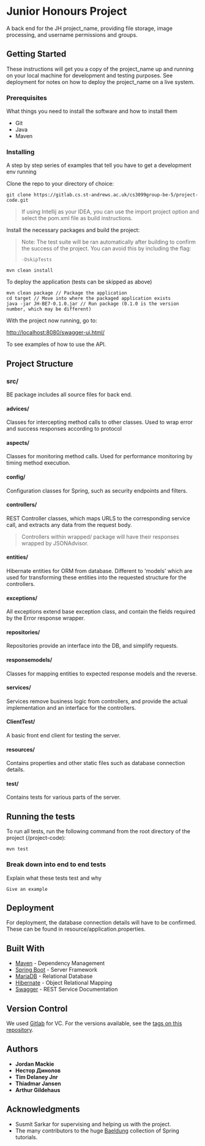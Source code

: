 # Junior Honours Project

A back end for the JH project_name, providing file storage, image processing, and username permissions and groups.
## Getting Started

These instructions will get you a copy of the project_name up and running on your local machine for development and testing purposes. See deployment for notes on how to deploy the project_name on a live system.

### Prerequisites

What things you need to install the software and how to install them

* Git
* Java
* Maven


### Installing

A step by step series of examples that tell you have to get a development env running

Clone the repo to your directory of choice:

```
git clone https://gitlab.cs.st-andrews.ac.uk/cs3099group-be-5/project-code.git
```

>If using Intellij as your IDEA, you can use the import project option 
>and select the pom.xml 
>file as build instructions.

Install the necessary packages and build the project:
> Note: The test suite will be ran automatically after building to 
> confirm the success of the project.
> You can avoid this by including the flag: 
>
>```
>-DskipTests
>```

```
mvn clean install
```

To deploy the application (tests can be skipped as above)
```
mvn clean package // Package the application
cd target // Move into where the packaged application exists 
java -jar JH-BE7-0.1.0.jar // Run package (0.1.0 is the version number, which may be different)
```

With the project now running, go to:

[http://localhost:8080/swagger-ui.html/](http://localhost:8080/swagger-ui.html/)

To see examples of how to use the API.

## Project Structure

### src/
BE package includes all source files for back end.
#### advices/
Classes for intercepting method calls to other classes. Used to wrap error and success responses 
according to protocol
#### aspects/
Classes for monitoring method calls. Used for performance monitoring by timing method execution.
#### config/
Configuration classes for Spring, such as security endpoints and filters.
#### controllers/
REST Controller classes, which maps URLS to the corresponding service call, and extracts any data
from the request body.
> Controllers within wrapped/ package will have their responses wrapped by JSONAdvisor.
#### entities/
Hibernate entities for ORM from database. Different to 'models' which are used for transforming 
these entities into the requested structure for the controllers.
#### exceptions/
All exceptions extend base exception class, and contain the fields required by the Error response wrapper. 
#### repositories/
Repositories provide an interface into the DB, and simplify requests.
#### responsemodels/
Classes for mapping entities to expected response models and the reverse.
#### services/
Services remove business logic from controllers, and provide the actual implementation and
an interface for the controllers. 
#### ClientTest/
A basic front end client for testing the server.     
#### resources/
Contains properties and other static files such as database connection details.
#### test/
Contains tests for various parts of the server.

## Running the tests

To run all tests, run the following command from the root directory of the project (/project-code):
```
mvn test
```

### Break down into end to end tests

Explain what these tests test and why

```
Give an example
```

## Deployment

For deployment, the database connection details will have to be confirmed. These can be found
in resource/application.properties.


## Built With

* [Maven](https://maven.apache.org/) - Dependency Management
* [Spring Boot](https://projects.spring.io/spring-boot/) - Server Framework
* [MariaDB](https://mariadb.org/) - Relational Database
* [Hibernate](http://hibernate.org/) - Object Relational Mapping
* [Swagger](https://swagger.io/) - REST Service Documentation

## Version Control

We used [Gitlab](https://gitlab.cs.st-andrews.ac.uk/) for VC. For the versions available, see the [tags on this repository](https://gitlab.cs.st-andrews.ac.uk/). 

## Authors

* **Jordan Mackie**
* **Нестор Динолов**
* **Tim Delaney Jnr**
* **Thiadmar Jansen**
* **Arthur Gildehaus**

## Acknowledgments

* Susmit Sarkar for supervising and helping us with the project.
* The many contributors to the huge [Baeldung](http://www.baeldung.com/) collection of Spring tutorials.
